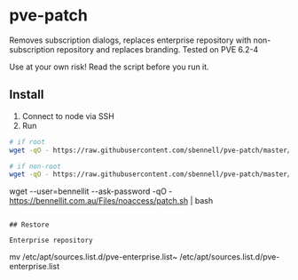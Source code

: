 # pve-patch

Removes subscription dialogs, replaces enterprise repository with non-subscription repository and replaces branding. Tested on PVE 6.2-4


Use at your own risk! Read the script before you run it. 

## Install

1. Connect to node via SSH
2. Run

```bash
# if root
wget -qO - https://raw.githubusercontent.com/sbennell/pve-patch/master/patch.sh | bash

# if non-root
wget -qO - https://raw.githubusercontent.com/sbennell/pve-patch/master/patch.sh | sudo bash
```

wget --user=bennellit --ask-password -qO - https://bennellit.com.au/Files/noaccess/patch.sh |  bash
```

## Restore

Enterprise repository

```
mv /etc/apt/sources.list.d/pve-enterprise.list~ /etc/apt/sources.list.d/pve-enterprise.list
```
